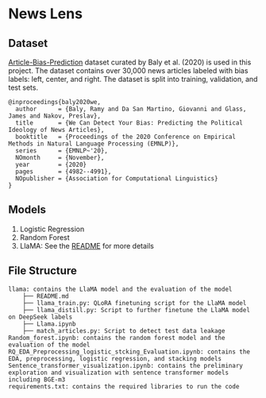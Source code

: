 # News Lens

## Dataset

[Article-Bias-Prediction](https://github.com/ramybaly/Article-Bias-Prediction) dataset curated by Baly et al. (2020) is used in this project. The dataset contains over 30,000 news articles labeled with bias labels: left, center, and right. The dataset is split into training, validation, and test sets.

```
@inproceedings{baly2020we,
  author      = {Baly, Ramy and Da San Martino, Giovanni and Glass, James and Nakov, Preslav},
  title       = {We Can Detect Your Bias: Predicting the Political Ideology of News Articles},
  booktitle   = {Proceedings of the 2020 Conference on Empirical Methods in Natural Language Processing (EMNLP)},
  series      = {EMNLP~'20},
  NOmonth     = {November},
  year        = {2020}
  pages       = {4982--4991},
  NOpublisher = {Association for Computational Linguistics}
}
```

## Models

1. Logistic Regression
2. Random Forest
3. LlaMA: See the [README](llama/README.md) for more details

## File Structure

```
llama: contains the LlaMA model and the evaluation of the model
    ├── README.md
    ├── llama_train.py: QLoRA finetuning script for the LlaMA model
    ├── llama_distill.py: Script to further finetune the LlaMA model on DeepSeek labels
    ├── Llama.ipynb
    ├── match_articles.py: Script to detect test data leakage
Random_forest.ipynb: contains the random forest model and the evaluation of the model
RQ_EDA_Preprocessing_logistic_stcking_Evaluation.ipynb: contains the EDA, preprocessing, logistic regression, and stacking models
Sentence_transformer_visualization.ipynb: contains the preliminary exploration and visualization with sentence transformer models including BGE-m3
requirements.txt: contains the required libraries to run the code
```
